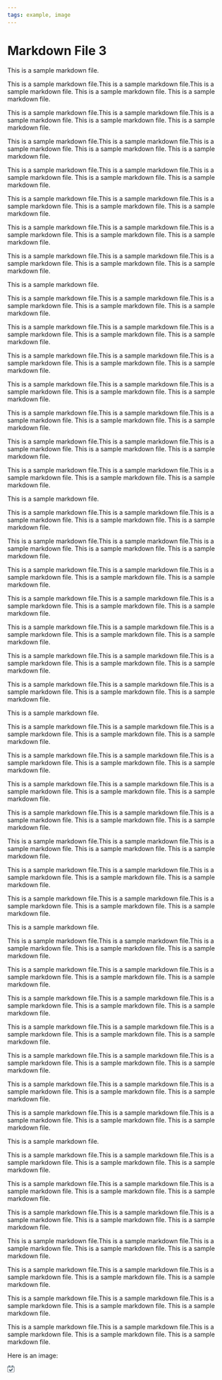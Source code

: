 ```yaml
---
tags: example, image
---
```


# Markdown File 3

This is a sample markdown file.


This is a sample markdown file.This is a sample markdown file.This is a sample markdown file.
This is a sample markdown file.
This is a sample markdown file.

This is a sample markdown file.This is a sample markdown file.This is a sample markdown file.
This is a sample markdown file.
This is a sample markdown file.

This is a sample markdown file.This is a sample markdown file.This is a sample markdown file.
This is a sample markdown file.
This is a sample markdown file.

This is a sample markdown file.This is a sample markdown file.This is a sample markdown file.
This is a sample markdown file.
This is a sample markdown file.

This is a sample markdown file.This is a sample markdown file.This is a sample markdown file.
This is a sample markdown file.
This is a sample markdown file.

This is a sample markdown file.This is a sample markdown file.This is a sample markdown file.
This is a sample markdown file.
This is a sample markdown file.

This is a sample markdown file.This is a sample markdown file.This is a sample markdown file.
This is a sample markdown file.
This is a sample markdown file.


This is a sample markdown file.


This is a sample markdown file.This is a sample markdown file.This is a sample markdown file.
This is a sample markdown file.
This is a sample markdown file.

This is a sample markdown file.This is a sample markdown file.This is a sample markdown file.
This is a sample markdown file.
This is a sample markdown file.

This is a sample markdown file.This is a sample markdown file.This is a sample markdown file.
This is a sample markdown file.
This is a sample markdown file.

This is a sample markdown file.This is a sample markdown file.This is a sample markdown file.
This is a sample markdown file.
This is a sample markdown file.

This is a sample markdown file.This is a sample markdown file.This is a sample markdown file.
This is a sample markdown file.
This is a sample markdown file.

This is a sample markdown file.This is a sample markdown file.This is a sample markdown file.
This is a sample markdown file.
This is a sample markdown file.

This is a sample markdown file.This is a sample markdown file.This is a sample markdown file.
This is a sample markdown file.
This is a sample markdown file.

This is a sample markdown file.


This is a sample markdown file.This is a sample markdown file.This is a sample markdown file.
This is a sample markdown file.
This is a sample markdown file.

This is a sample markdown file.This is a sample markdown file.This is a sample markdown file.
This is a sample markdown file.
This is a sample markdown file.

This is a sample markdown file.This is a sample markdown file.This is a sample markdown file.
This is a sample markdown file.
This is a sample markdown file.

This is a sample markdown file.This is a sample markdown file.This is a sample markdown file.
This is a sample markdown file.
This is a sample markdown file.

This is a sample markdown file.This is a sample markdown file.This is a sample markdown file.
This is a sample markdown file.
This is a sample markdown file.

This is a sample markdown file.This is a sample markdown file.This is a sample markdown file.
This is a sample markdown file.
This is a sample markdown file.

This is a sample markdown file.This is a sample markdown file.This is a sample markdown file.
This is a sample markdown file.
This is a sample markdown file.

This is a sample markdown file.


This is a sample markdown file.This is a sample markdown file.This is a sample markdown file.
This is a sample markdown file.
This is a sample markdown file.

This is a sample markdown file.This is a sample markdown file.This is a sample markdown file.
This is a sample markdown file.
This is a sample markdown file.

This is a sample markdown file.This is a sample markdown file.This is a sample markdown file.
This is a sample markdown file.
This is a sample markdown file.

This is a sample markdown file.This is a sample markdown file.This is a sample markdown file.
This is a sample markdown file.
This is a sample markdown file.

This is a sample markdown file.This is a sample markdown file.This is a sample markdown file.
This is a sample markdown file.
This is a sample markdown file.

This is a sample markdown file.This is a sample markdown file.This is a sample markdown file.
This is a sample markdown file.
This is a sample markdown file.

This is a sample markdown file.This is a sample markdown file.This is a sample markdown file.
This is a sample markdown file.
This is a sample markdown file.

This is a sample markdown file.


This is a sample markdown file.This is a sample markdown file.This is a sample markdown file.
This is a sample markdown file.
This is a sample markdown file.

This is a sample markdown file.This is a sample markdown file.This is a sample markdown file.
This is a sample markdown file.
This is a sample markdown file.

This is a sample markdown file.This is a sample markdown file.This is a sample markdown file.
This is a sample markdown file.
This is a sample markdown file.

This is a sample markdown file.This is a sample markdown file.This is a sample markdown file.
This is a sample markdown file.
This is a sample markdown file.

This is a sample markdown file.This is a sample markdown file.This is a sample markdown file.
This is a sample markdown file.
This is a sample markdown file.

This is a sample markdown file.This is a sample markdown file.This is a sample markdown file.
This is a sample markdown file.
This is a sample markdown file.

This is a sample markdown file.This is a sample markdown file.This is a sample markdown file.
This is a sample markdown file.
This is a sample markdown file.

This is a sample markdown file.


This is a sample markdown file.This is a sample markdown file.This is a sample markdown file.
This is a sample markdown file.
This is a sample markdown file.

This is a sample markdown file.This is a sample markdown file.This is a sample markdown file.
This is a sample markdown file.
This is a sample markdown file.

This is a sample markdown file.This is a sample markdown file.This is a sample markdown file.
This is a sample markdown file.
This is a sample markdown file.

This is a sample markdown file.This is a sample markdown file.This is a sample markdown file.
This is a sample markdown file.
This is a sample markdown file.

This is a sample markdown file.This is a sample markdown file.This is a sample markdown file.
This is a sample markdown file.
This is a sample markdown file.

This is a sample markdown file.This is a sample markdown file.This is a sample markdown file.
This is a sample markdown file.
This is a sample markdown file.

This is a sample markdown file.This is a sample markdown file.This is a sample markdown file.
This is a sample markdown file.
This is a sample markdown file.

























Here is an image:

![Description of the image](./assets/image.png)
